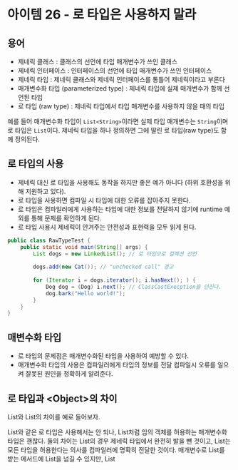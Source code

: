 # 아이템 26 - 로 타입은 사용하지 말라

## 용어

* 제네릭 클래스 : 클래스의 선언에 타입 매개변수가 쓰인 클래스
* 제네릭 인터페이스 : 인터페이스의 선언에 타입 매개변수가 쓰인 인터페이스
* 제네릭 타입 : 제네릭 클래스와 제네릭 인터페이스를 통틀어 제네릭이라고 부른다
* 매개변수화 타입 (parameterized type) : 제네릭 타입에 실제 매개변수가 함께 선언된 타입
* 로 타입 (raw type) : 제네릭 타입에서 타입 매개변수를 사용하지 않을 때의 타입

예를 들어 매개변수화 타입이 `List<String>`이라면 실제 타입 매개변수는 `String`이며 로 타입은 `List`이다.
제네릭 타입을 하나 정의하면 그에 딸린 로 타입(raw type)도 함께 정의된다.

## 로 타입의 사용

* 제네릭 대신 로 타입을 사용해도 동작을 하지만 좋은 예가 아니다 (하위 호환성을 위해 지원하고 있다).
* 로 타입을 사용하면 컴파일 시 타입에 대한 오류를 잡아주지 못한다.
* 로 타입은 컴파일러에게 사용하는 타입에 대한 정보를 전달하지 않기에 runtime 예외를 통해 문제를 확인하게 된다.
* 로 타입 사용시 제네릭이 안겨주는 안전성과 표현력을 모두 읽게 된다.

```java
public class RawTypeTest {
    public static void main(String[] args) {
        List dogs = new LinkedList(); // 로 타입으로 컬렉션 선언
        
        dogs.add(new Cat()); // "unchecked call" 경고
        
        for (Iterator i = dogs.iterator(); i.hasNext(); ) {
            Dog dog = (Dog) i.next(); // ClassCastExecption을 던진다.
            dog.bark("Hello world!");
        }
    }
}
```

## 매변수화 타입

* 로 타입의 문제점은 매개변수화된 타입을 사용하여 예방할 수 있다.
* 매개변수화 타입의 사용은 컴파일러에게 타입의 정보를 전달 컴파일시 오류를 일으켜 잘못된 원인을 정확하게 알려준다.

## 로 타입과 \<Object\>의 차이

List와 List<Object>의 차이를 예로 들어보자.

List와 같은 로 타입은 사용해서는 안 되나, List<Object>처럼 임의 객체를 허용하는 매개변수화 타입은 괜찮다.
둘의 차이는 List의 경우 제네릭 타입에서 완전히 발을 뺀 것이고, List<Object>는 모든 타입을 허용한다는 의사를 컴파일러에 명확히 전달한 것이다.
매개변수로 List를 받는 메서드에 List<String>을 넘길 수 있지만, List<Object>를 받는 메서드에는 넘길 수 없다. 이는 제네릭의 **하위 타입 규칙** 때문이다.
List<Object> 같은 매개변수화 타입을 사용할 때와 달리 List 같은 로 타입을 사용한다면 타입 안정성을 읽게 된다.

## 비한정적 와일드카드 타입(unbounded wildcard type)

제네릭 타입을 쓰고 싶지만 실제 타입 매개변수가 무엇인지 신경 쓰고 싶지 않을 때 물을표(?)를 사용하여 비한정적 와일드카드 타입으로 사용하라.
와일드카드를 사용하면 어떤 타입이라도 담을 수 있는 가장 범용적인 매개변수화 타입을 만들 수 있다.

## 로 타입과 비한정적 와일드카드의 차이

Set과 Set<?>의 차이를 예로 들어보자.

간단히 와일드카드 타입은 안전하고, 로 타입은 안전하지 않다.
로 타입 컬렉션에는 아무 원소나 넣을 수 있으니 타입 불변식을 훼손하기 쉽다.
Collectgion<?>에는 null외에는 어떤 원소를 넣을 수 없다. 다른 원소를 넣으려 하면 컴파일할 때 다음의 오류 메시지를 보게 될 것이다(컬렉션의 타입 불변식을 훼손하지 못하게 막은 것이다).

## 로 타입 사용의 예외

#### 1. class 리터럴에는 로 타입을 써야 한다. 

- 자바 명세는 class 리터럴에 매개변수화 타입을 사용하지 못하게 했다.
- List.class, String[].class. int.class는 허용하고 List<String>.class와 List<?>.class는 허용하지 않는다.

#### 2. instance of 연산자

- 런타임에는 제네릭 타입 정보가 지워지므로 instanceof 연산자는 비한정적 와일드카드 타입 이외의 매개변수화 타입에는 적용할 수 없다. 그렇기에 로 타입을 이용한다.
    ```java
    if (o instaceof Set) {
        Set<?> s = (Set<?>)o;
        ...
    }
    ```
    > o의 타입이 Set임을 확인한 다음 와일드카드 타입인 Set<?>로 형변환해야한다. 이는 검사 형변환(checked cast)이므로 컴파일러 경고가 뜨지 않는다.

### 정리
> 로 타입을 사용하면 런타임에 예외가 일어날 수 있으니 사용하면 안된다. 매개변수화 타입과 와일드카드 타입을 활용하도록 하자.